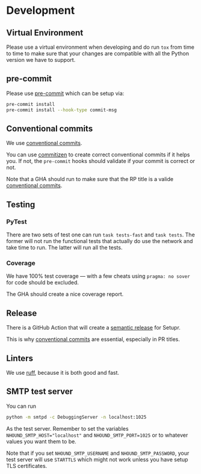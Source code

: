 # Development

## Virtual Environment

Please use a virtual environment when developing and do run `tox` from time to
time to make sure that your changes are compatible with all the Python version
we have to support.

## pre-commit

Please use [pre-commit](https://pre-commit.com/) which can be setup via:

```bash
pre-commit install
pre-commit install --hook-type commit-msg
```

## Conventional commits

We use [conventional commits](https://www.conventionalcommits.org/en/v1.0.0/).

You can use [commitizen](https://github.com/commitizen-tools/commitizen) to
create correct conventional commits if it helps you. If not, the `pre-commit`
hooks should validate if your commit is correct or not.

Note that a GHA should run to make sure that the RP title is a valide
[conventional commits](https://www.conventionalcommits.org/en/v1.0.0/).

## Testing

### PyTest

There are two sets of test one can run `task tests-fast` and `task tests`. The
former will not run the functional tests that actually do use the network and
take time to run. The latter will run all the tests.

### Coverage

We have 100% test coverage — with a few cheats using `pragma: no sover` for code
should be excluded.

The GHA should create a nice coverage report.

## Release

There is a GitHub Action that will create a
[semantic release](https://python-semantic-release.readthedocs.io/en/latest/)
for Setupr.

This is why
[conventional commits](https://www.conventionalcommits.org/en/v1.0.0/) are
essential, especially in PR titles.

## Linters

We use [ruff](https://github.com/charliermarsh/ruff), because it is both good
and fast.

## SMTP test server

You can run

```bash
python -m smtpd -c DebuggingServer -n localhost:1025
```

As the test server. Remember to set the variables `NHOUND_SMTP_HOST="localhost"`
and `NHOUND_SMTP_PORT=1025` or to whatever values you want them to be.

Note that if you set `NHOUND_SMTP_USERNAME` and `NHOUND_SMTP_PASSWORD`, your
test server will use `STARTTLS` which might not work unless you have setup TLS
certificates.
